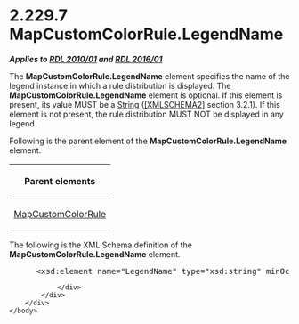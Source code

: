 <html dir="LTR" xmlns:mshelp="http://msdn.microsoft.com/mshelp" xmlns:ddue="http://ddue.schemas.microsoft.com/authoring/2003/5" xmlns:xlink="http://www.w3.org/1999/xlink" xmlns:tool="http://www.microsoft.com/tooltip">
    <head>
        <meta http-equiv="Content-Type" content="text/html; CHARSET=utf-8"></meta>
        <meta name="save" content="history"></meta>
        <title>2.229.7 MapCustomColorRule.LegendName</title>
        <xml>
            <mshelp:toctitle title="2.229.7 MapCustomColorRule.LegendName"></mshelp:toctitle>
            <mshelp:rltitle title="[MS-RDL]: MapCustomColorRule.LegendName"></mshelp:rltitle>
            <mshelp:keyword index="A" term="1f7c0f21-febd-426f-bfeb-738bbfd26653"></mshelp:keyword>
            <mshelp:attr name="DCSext.ContentType" value="open specification"></mshelp:attr>
            <mshelp:attr name="AssetID" value="1f7c0f21-febd-426f-bfeb-738bbfd26653"></mshelp:attr>
            <mshelp:attr name="TopicType" value="kbRef"></mshelp:attr>
            <mshelp:attr name="DCSext.Title" value="[MS-RDL]: MapCustomColorRule.LegendName" />
        </xml>
    </head>
    <body>
        <div id="header">
            <h1 class="heading">2.229.7 MapCustomColorRule.LegendName</h1>
        </div>
        <div id="mainSection">
            <div id="mainBody">
                <div id="allHistory" class="saveHistory"></div>
                <div id="sectionSection0" class="section" name="collapseableSection">
                    

<p><b><i>Applies to </i></b><a href="3428e690-a348-4ec7-8a6a-8efb42d2cdee.htm"><b><i>RDL 2010/01</i></b></a><b><i>
and </i></b><a href="52ce3983-2bfc-4e72-9359-42aaf5fe4509.htm"><b><i>RDL 2016/01</i></b></a></p>

<p>The <b>MapCustomColorRule.LegendName</b> element specifies
the name of the legend instance in which a rule distribution is displayed. The <b>MapCustomColorRule.LegendName</b>
element is optional. If this element is present, its value MUST be a <a href="1ed81ef3-a683-45e3-aaad-bd2bbe71bc3d.htm">String</a> (<a href="https://go.microsoft.com/fwlink/?LinkId=90610">[XMLSCHEMA2]</a> section
3.2.1). If this element is not present, the rule distribution MUST NOT be
displayed in any legend.</p>

<p>Following is the parent element of the <b>MapCustomColorRule.LegendName</b>
element.</p>

<table>
 <thead>
  <tr>
   <th>
   <p>Parent elements</p>
   </th>
  </tr>
 </thead>
 <tr>
  <td>
  <p><a href="356d5476-257c-4f3e-873d-923834c5d853.htm">MapCustomColorRule</a></p>
  </td>
 </tr>
</table>

<p>The following is the XML Schema definition of the <b>MapCustomColorRule.LegendName</b>
element.</p>

<dl>
<dd>
<div><pre> &lt;xsd:element name=&quot;LegendName&quot; type=&quot;xsd:string&quot; minOccurs=&quot;0&quot; /&gt;
</pre></div>
</dd></dl>


                </div>
            </div>
        </div>
    </body>
</html>